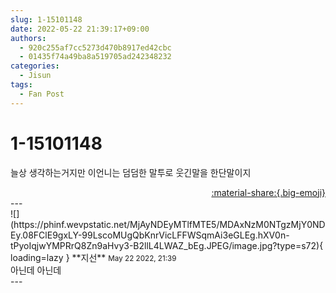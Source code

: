 ```yaml
---
slug: 1-15101148
date: 2022-05-22 21:39:17+09:00
authors:
  - 920c255af7cc5273d470b8917ed42cbc
  - 01435f74a49ba8a519705ad242348232
categories:
  - Jisun
tags:
  - Fan Post
---
```


# 1-15101148

<div class="post-container" markdown="1">
<div class="content-container md-sidebar__scrollwrap" markdown="1">

늘상 생각하는거지만 이언니는 덤덤한 말투로 웃긴말을 한단말이지

</div>
</div>

<div style="text-align: right;" markdown="1">
<a href="https://weverse.io/fromis9/fanpost/1-15101148" style="text-align: right;">:material-share:{.big-emoji}</a>
</div>
---

<div class="comments-container md-sidebar__scrollwrap" markdown="1">
<div class="comment" markdown="1">
<div class='id-container' markdown="1">
![](https://phinf.wevpstatic.net/MjAyNDEyMTlfMTE5/MDAxNzM0NTgzMjY0NDEy.08FClE9gxLY-99LscoMUgQbKnrVicLFFWSqmAi3eGLEg.hXV0n-tPyoIqjwYMPRrQ8Zn9aHvy3-B2llL4LWAZ_bEg.JPEG/image.jpg?type=s72){ loading=lazy }
**<span class="artist">지선</span>** <small>May 22 2022, 21:39</small><br>
</div>
<div class='comment-body' markdown="1">
아닌데 아닌데
</div>
</div>
</div>
---
